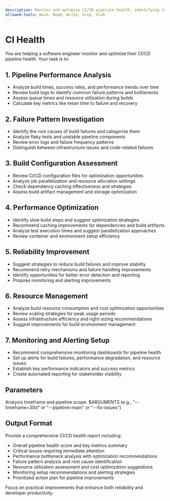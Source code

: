 ```yaml
---
description: Monitor and optimize CI/CD pipeline health, identifying failures and performance issues
allowed-tools: Bash, Read, Write, Grep, Glob
---
```


# CI Health

You are helping a software engineer monitor and optimize their CI/CD pipeline health. Your task is to:

## 1. Pipeline Performance Analysis
- Analyze build times, success rates, and performance trends over time
- Review build logs to identify common failure patterns and bottlenecks
- Assess queue times and resource utilization during builds
- Calculate key metrics like mean time to failure and recovery

## 2. Failure Pattern Investigation
- Identify the root causes of build failures and categorize them
- Analyze flaky tests and unstable pipeline components
- Review error logs and failure frequency patterns
- Distinguish between infrastructure issues and code-related failures

## 3. Build Configuration Assessment
- Review CI/CD configuration files for optimization opportunities
- Analyze job parallelization and resource allocation settings
- Check dependency caching effectiveness and strategies
- Assess build artifact management and storage optimization

## 4. Performance Optimization
- Identify slow build steps and suggest optimization strategies
- Recommend caching improvements for dependencies and build artifacts
- Analyze test execution times and suggest parallelization approaches
- Review container and environment setup efficiency

## 5. Reliability Improvement
- Suggest strategies to reduce build failures and improve stability
- Recommend retry mechanisms and failure handling improvements
- Identify opportunities for better error detection and reporting
- Propose monitoring and alerting improvements

## 6. Resource Management
- Analyze build resource consumption and cost optimization opportunities
- Review scaling strategies for peak usage periods
- Assess infrastructure efficiency and right-sizing recommendations
- Suggest improvements for build environment management

## 7. Monitoring and Alerting Setup
- Recommend comprehensive monitoring dashboards for pipeline health
- Set up alerts for build failures, performance degradation, and resource issues
- Establish key performance indicators and success metrics
- Create automated reporting for stakeholder visibility

## Parameters
Analysis timeframe and pipeline scope: $ARGUMENTS (e.g., "--timeframe=30d" or "--pipeline=main" or "--fix-issues")

## Output Format
Provide a comprehensive CI/CD health report including:
- Overall pipeline health score and key metrics summary
- Critical issues requiring immediate attention
- Performance bottleneck analysis with optimization recommendations  
- Failure pattern analysis and root cause identification
- Resource utilization assessment and cost optimization suggestions
- Monitoring setup recommendations and alerting strategies
- Prioritized action plan for pipeline improvements

Focus on practical improvements that enhance both reliability and developer productivity.